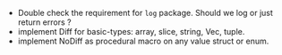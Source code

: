 * Double check the requirement for `log` package. Should we log or just return errors ?
* implement Diff for basic-types:
  array, slice, string, Vec, tuple.
* implement NoDiff as procedural macro on any value struct or enum.
